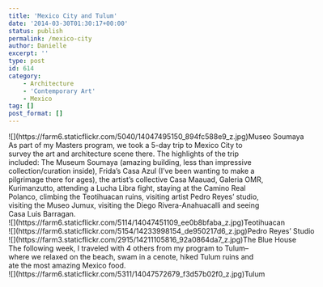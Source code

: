 ```yaml
---
title: 'Mexico City and Tulum'
date: '2014-03-30T01:30:17+00:00'
status: publish
permalink: /mexico-city
author: Danielle
excerpt: ''
type: post
id: 614
category:
    - Architecture
    - 'Contemporary Art'
    - Mexico
tag: []
post_format: []
---
```

<div class="wp-caption alignnone" style="width: 650px">![](https://farm6.staticflickr.com/5040/14047495150_894fc588e9_z.jpg)Museo Soumaya

</div>As part of my Masters program, we took a 5-day trip to Mexico City to survey the art and architecture scene there. The highlights of the trip included: The Museum Soumaya (amazing building, less than impressive collection/curation inside), Frida’s Casa Azul (I’ve been wanting to make a pilgrimage there for ages), the artist’s collective Casa Maauad, Galeria OMR, Kurimanzutto, attending a Lucha Libra fight, staying at the Camino Real Polanco, climbing the Teotihuacan ruins, visiting artist Pedro Reyes’ studio, visiting the Museo Jumux, visiting the Diego Rivera-Anahuacalli and seeing Casa Luis Barragan.

<div class="wp-caption alignnone" style="width: 650px">![](https://farm6.staticflickr.com/5114/14047451109_ee0b8bfaba_z.jpg)Teotihuacan

</div><div class="wp-caption alignnone" style="width: 650px">![](https://farm6.staticflickr.com/5154/14233998154_de950217d6_z.jpg)Pedro Reyes’ Studio

</div><div class="wp-caption alignnone" style="width: 650px">![](https://farm3.staticflickr.com/2915/14211105816_92a0864da7_z.jpg)The Blue House

</div>The following week, I traveled with 4 others from my program to Tulum–where we relaxed on the beach, swam in a cenote, hiked Tulum ruins and ate the most amazing Mexico food.

<div class="wp-caption alignnone" style="width: 650px">![](https://farm6.staticflickr.com/5311/14047572679_f3d57b02f0_z.jpg)Tulum

</div>